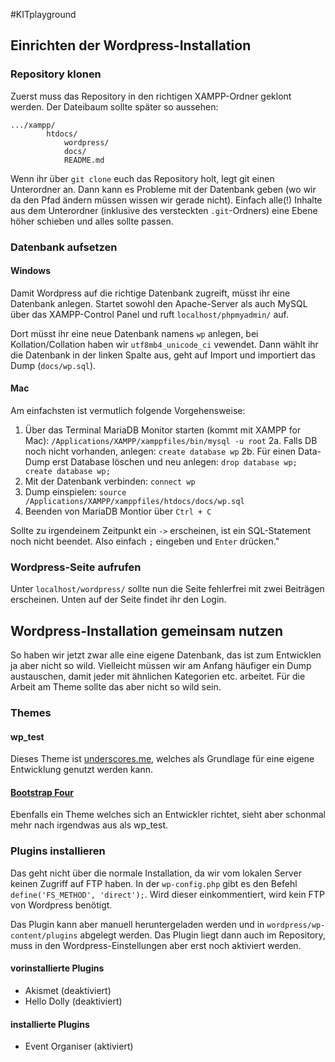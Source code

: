 #KITplayground

## Einrichten der Wordpress-Installation

### Repository klonen

Zuerst muss das Repository in den richtigen XAMPP-Ordner geklont werden. Der Dateibaum sollte später so aussehen:

	.../xampp/
			htdocs/
				wordpress/
				docs/
				README.md

Wenn ihr über `git clone` euch das Repository holt, legt git einen Unterordner an. Dann kann es Probleme mit der Datenbank geben (wo wir da den Pfad ändern müssen wissen wir gerade nicht). Einfach alle(!) Inhalte aus dem Unterordner (inklusive des versteckten `.git`-Ordners) eine Ebene höher schieben und alles sollte passen.

### Datenbank aufsetzen

#### Windows

Damit Wordpress auf die richtige Datenbank zugreift, müsst ihr eine Datenbank anlegen. Startet sowohl den Apache-Server als auch MySQL über das XAMPP-Control Panel und ruft `localhost/phpmyadmin/` auf.

Dort müsst ihr eine neue Datenbank namens `wp` anlegen, bei Kollation/Collation haben wir `utf8mb4_unicode_ci` vewendet. Dann wählt ihr die Datenbank in der linken Spalte aus, geht auf Import und importiert das Dump (`docs/wp.sql`).

#### Mac

Am einfachsten ist vermutlich folgende Vorgehensweise:

1. Über das Terminal MariaDB Monitor starten (kommt mit XAMPP for Mac): `/Applications/XAMPP/xamppfiles/bin/mysql -u root`
2a. Falls DB noch nicht vorhanden, anlegen: `create database wp`
2b. Für einen Data-Dump erst Database löschen und neu anlegen: `drop database wp; create database wp;`
3. Mit der Datenbank verbinden: `connect wp`
4. Dump einspielen: `source /Applications/XAMPP/xamppfiles/htdocs/docs/wp.sql`
5. Beenden von MariaDB Montior über `Ctrl + C`

Sollte zu irgendeinem Zeitpunkt ein `->` erscheinen, ist ein SQL-Statement noch nicht beendet. Also einfach `;` eingeben und `Enter` drücken."

### Wordpress-Seite aufrufen

Unter `localhost/wordpress/` sollte nun die Seite fehlerfrei mit zwei Beiträgen erscheinen. Unten auf der Seite findet ihr den Login.

## Wordpress-Installation gemeinsam nutzen

So haben wir jetzt zwar alle eine eigene Datenbank, das ist zum Entwicklen ja aber nicht so wild. Vielleicht müssen wir am Anfang häufiger ein Dump austauschen, damit jeder mit ähnlichen Kategorien etc. arbeitet. Für die Arbeit am Theme sollte das aber nicht so wild sein.

### Themes
#### wp_test
Dieses Theme ist [underscores.me](http://www.underscores.me), welches als Grundlage für eine eigene Entwicklung genutzt werden kann.

#### [Bootstrap Four](https://wordpress.org/themes/bootstrap-four/)
Ebenfalls ein Theme welches sich an Entwickler richtet, sieht aber schonmal mehr nach irgendwas aus als wp_test.


### Plugins installieren
Das geht nicht über die normale Installation, da wir vom lokalen Server keinen Zugriff auf FTP haben. In der `wp-config.php` gibt es den Befehl `define('FS_METHOD', 'direct');`. Wird dieser einkommentiert, wird kein FTP von Wordpress benötigt.

Das Plugin kann aber manuell heruntergeladen werden und in `wordpress/wp-content/plugins` abgelegt werden. Das Plugin liegt dann auch im Repository, muss in den Wordpress-Einstellungen aber erst noch aktiviert werden.

#### vorinstallierte Plugins
- Akismet (deaktiviert)
- Hello Dolly (deaktiviert)

#### installierte Plugins
- Event Organiser (aktiviert)